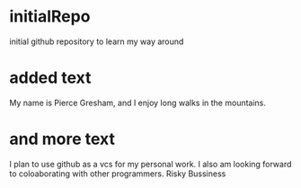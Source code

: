 # initialRepo
initial github repository to learn my way around
# added text
My name is Pierce Gresham, and I enjoy long walks in the mountains. 
# and more text
I plan to use github as a vcs for my personal work.  I also am looking forward to coloaborating with other programmers.
Risky Bussiness
